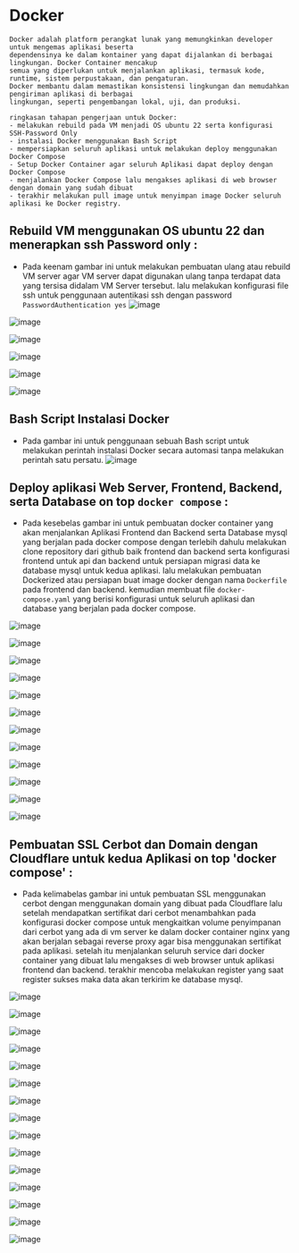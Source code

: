 # Docker

```
Docker adalah platform perangkat lunak yang memungkinkan developer untuk mengemas aplikasi beserta
dependensinya ke dalam kontainer yang dapat dijalankan di berbagai lingkungan. Docker Container mencakup 
semua yang diperlukan untuk menjalankan aplikasi, termasuk kode, runtime, sistem perpustakaan, dan pengaturan.
Docker membantu dalam memastikan konsistensi lingkungan dan memudahkan pengiriman aplikasi di berbagai
lingkungan, seperti pengembangan lokal, uji, dan produksi.

ringkasan tahapan pengerjaan untuk Docker:
- melakukan rebuild pada VM menjadi OS ubuntu 22 serta konfigurasi SSH-Password Only
- instalasi Docker menggunakan Bash Script 
- mempersiapkan seluruh aplikasi untuk melakukan deploy menggunakan Docker Compose
- Setup Docker Container agar seluruh Aplikasi dapat deploy dengan Docker Compose  
- menjalankan Docker Compose lalu mengakses aplikasi di web browser dengan domain yang sudah dibuat
- terakhir melakukan pull image untuk menyimpan image Docker seluruh aplikasi ke Docker registry. 
```

## Rebuild VM menggunakan OS ubuntu 22 dan menerapkan ssh Password only :

+ Pada keenam gambar ini untuk melakukan pembuatan ulang atau rebuild VM server agar VM server dapat digunakan ulang tanpa terdapat  data yang tersisa didalam VM Server tersebut. lalu melakukan konfigurasi file ssh untuk penggunaan autentikasi ssh dengan password `PasswordAuthentication yes` 
![image](https://github.com/irwanpanai/devops19-dumbways-irwanpanai/assets/89429810/57e1444a-0e61-4077-9570-293c86c76740)

![image](https://github.com/irwanpanai/devops19-dumbways-irwanpanai/assets/89429810/3dc12490-51dc-4984-9520-970dff82b151)

![image](https://github.com/irwanpanai/devops19-dumbways-irwanpanai/assets/89429810/99c5705e-27de-4deb-9385-0be86d1ae5b8)

![image](https://github.com/irwanpanai/devops19-dumbways-irwanpanai/assets/89429810/7b822ea1-8def-4645-8c9a-c86b539f604c)

![image](https://github.com/irwanpanai/devops19-dumbways-irwanpanai/assets/89429810/291856ec-a7ff-4721-912e-b7eccb03942a)

![image](https://github.com/irwanpanai/devops19-dumbways-irwanpanai/assets/89429810/f99eebf3-7673-4380-8569-b38a41fb0316)

## Bash Script Instalasi Docker

+ Pada gambar ini untuk penggunaan sebuah Bash script untuk melakukan perintah instalasi Docker secara automasi tanpa melakukan perintah satu persatu.
![image](https://github.com/irwanpanai/devops19-dumbways-irwanpanai/assets/89429810/07e4f8c3-2328-4b58-8f8a-716cf8ca6b97)

## Deploy aplikasi Web Server, Frontend, Backend, serta Database on top `docker compose` :

+ Pada kesebelas gambar ini untuk pembuatan docker container yang akan menjalankan Aplikasi Frontend dan Backend serta Database mysql yang berjalan pada docker compose dengan terlebih dahulu melakukan clone repository dari github baik frontend dan backend serta konfigurasi frontend untuk api dan backend untuk persiapan migrasi data ke database mysql untuk kedua aplikasi. lalu melakukan pembuatan Dockerized atau persiapan buat image docker dengan nama `Dockerfile` pada frontend dan backend. kemudian membuat file `docker-compose.yaml` yang berisi konfigurasi untuk seluruh aplikasi dan database yang berjalan pada docker compose.

![image](https://github.com/irwanpanai/devops19-dumbways-irwanpanai/assets/89429810/c82ebf81-6699-434d-9253-b913018910a2)

![image](https://github.com/irwanpanai/devops19-dumbways-irwanpanai/assets/89429810/94d7767d-9f76-4a6c-83df-268c951c0829)

![image](https://github.com/irwanpanai/devops19-dumbways-irwanpanai/assets/89429810/64b87ce3-d554-4dd5-8579-b99e095ce651)

![image](https://github.com/irwanpanai/devops19-dumbways-irwanpanai/assets/89429810/6712fe91-9e77-416a-879f-9d52ca385e99)

![image](https://github.com/irwanpanai/devops19-dumbways-irwanpanai/assets/89429810/664d7db2-1f98-46db-ab12-37aa1d549347)

![image](https://github.com/irwanpanai/devops19-dumbways-irwanpanai/assets/89429810/a2828c52-473e-4f8a-b793-8cb4b1d62057)

![image](https://github.com/irwanpanai/devops19-dumbways-irwanpanai/assets/89429810/574edb3f-5764-43b2-93c8-7b32b8f21db1)

![image](https://github.com/irwanpanai/devops19-dumbways-irwanpanai/assets/89429810/186f4c0e-3110-444e-99c5-549a8a47f80f)

![image](https://github.com/irwanpanai/devops19-dumbways-irwanpanai/assets/89429810/e400d68b-f02c-4a02-ad32-6749ed37fe0a)

![image](https://github.com/irwanpanai/devops19-dumbways-irwanpanai/assets/89429810/4710bda2-8efe-4477-91ec-b3a949ebe6d0)

![image](https://github.com/irwanpanai/devops19-dumbways-irwanpanai/assets/89429810/a4a1d738-2d06-4d49-b10f-33efd5d5a1ac)


![image](https://github.com/irwanpanai/devops19-dumbways-irwanpanai/assets/89429810/817926d8-b6ce-4984-9e64-025ec01505ea)

## Pembuatan SSL Cerbot dan Domain dengan Cloudflare untuk kedua Aplikasi on top 'docker compose' :

+ Pada kelimabelas gambar ini untuk pembuatan SSL menggunakan cerbot dengan menggunakan domain yang dibuat pada Cloudflare lalu setelah mendapatkan sertifikat dari cerbot menambahkan pada konfigurasi docker compose untuk mengkaitkan volume penyimpanan dari cerbot yang ada di vm server ke dalam docker container nginx yang akan berjalan sebagai reverse proxy agar bisa menggunakan sertifikat pada aplikasi. setelah itu menjalankan seluruh service dari docker container yang dibuat lalu mengakses di web browser untuk aplikasi frontend dan backend. terakhir mencoba melakukan register yang saat register sukses maka data akan terkirim ke database mysql.

![image](https://github.com/irwanpanai/devops19-dumbways-irwanpanai/assets/74352384/99092f44-b5ed-4158-9114-d0565602cccc)

![image](https://github.com/irwanpanai/devops19-dumbways-irwanpanai/assets/74352384/fb4492a2-f6e5-4ac3-a921-29281e859b3b)

![image](https://github.com/irwanpanai/devops19-dumbways-irwanpanai/assets/74352384/1de6eada-0db3-4e87-addd-9825df30ab79)

![image](https://github.com/irwanpanai/devops19-dumbways-irwanpanai/assets/74352384/ed091704-3740-462f-935c-d918c9e6b3f7)

![image](https://github.com/irwanpanai/devops19-dumbways-irwanpanai/assets/74352384/466876a2-ee0e-47f6-aaf2-8e5f143506e1)

![image](https://github.com/irwanpanai/devops19-dumbways-irwanpanai/assets/74352384/eea92ae4-f0d8-4db4-a0cb-f55ae096ab5f)

![image](https://github.com/irwanpanai/devops19-dumbways-irwanpanai/assets/74352384/798286dd-dcc4-4d70-b1a4-8d4a502b7efb)

![image](https://github.com/irwanpanai/devops19-dumbways-irwanpanai/assets/74352384/ed1fa23f-3e0a-412f-8b4b-5b90a3abf283)

![image](https://github.com/irwanpanai/devops19-dumbways-irwanpanai/assets/74352384/b56b9ef4-6350-4cbe-8644-9f44c2549c40)

![image](https://github.com/irwanpanai/devops19-dumbways-irwanpanai/assets/74352384/953629c3-2e53-4408-8c3f-8263b279c1cb)

![image](https://github.com/irwanpanai/devops19-dumbways-irwanpanai/assets/74352384/bfbeb4d1-37d7-4c09-a452-8cf073868b81)

![image](https://github.com/irwanpanai/devops19-dumbways-irwanpanai/assets/74352384/e0eaf4ea-4ece-4d90-bfb2-fd082bbf4667)

![image](https://github.com/irwanpanai/devops19-dumbways-irwanpanai/assets/74352384/a341fc79-25cc-44bc-af5f-46efdb7c3a09)

![image](https://github.com/irwanpanai/devops19-dumbways-irwanpanai/assets/74352384/7a4cce2e-872d-4f75-8fc0-675af026a46c)

![image](https://github.com/irwanpanai/devops19-dumbways-irwanpanai/assets/74352384/1b60f125-bb9a-48e3-85bc-00569f773045)



